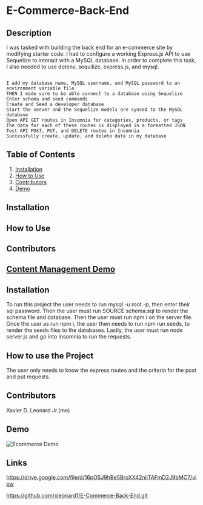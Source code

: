 # E-Commerce-Back-End


## Description
I was tasked with building the back end for an e-commerce site by modifying starter code. I had to configure a working Express.js API to use Sequelize to interact with a MySQL database. In order to complete this task, I also needed to use dotenv, sequilize, express.js, and mysql.
```

I add my database name, MySQL username, and MySQL password to an environment variable file
THEN I made sure to be able connect to a database using Sequelize
Enter schema and seed commands
Create and Seed a developer database
Start the server and the Sequelize models are synced to the MySQL database
Open API GET routes in Insomnia for categories, products, or tags
The data for each of these routes is displayed in a formatted JSON
Test API POST, PUT, and DELETE routes in Insomnia
Successfully create, update, and delete data in my database
```

## Table of Contents



1. [Installation](#Installation)
2. [How to Use](#HowTo)
3. [Contributors](#Contributors)
4. [Demo](#Demo)


## Installation
## How to Use
## Contributors
## [Content Management Demo](Resources/Ecommerce.gif) 


## Installation

To run this project the user needs to run mysql -u root -p, then enter their sql password. Then the user must run SOURCE schema.sql to render the schema file and database. Then the user must run npm i on the server file. Once the user as run npm i, the user then needs to run npm run seeds, to render the seeds files to the databases. Lastly, the user must run node server.js and go into insomnia to run the requests. 

## How to use the Project

The user only needs to know the express routes and the criteria for the post and put requests. 

## Contributors

Xavier D. Leonard Jr.(me)

## Demo

![Ecommerce Demo](Resources/Ecommerce.gif)

## Links

https://drive.google.com/file/d/16pOSJ9hBe5BroXX42niiTAFmD2J9bMC7/view

https://github.com/xleonard1/E-Commerce-Back-End.git



